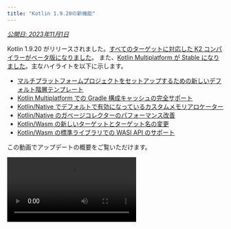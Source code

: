 ```yaml
---
title: "Kotlin 1.9.20の新機能"
---
```

_[公開日: 2023年11月1日](releases#release-details)_

Kotlin 1.9.20 がリリースされました。[すべてのターゲットに対応した K2 コンパイラーがベータ版になりました](#new-kotlin-k2-compiler-updates)。
また、[Kotlin Multiplatform が Stable になりました](#kotlin-multiplatform-is-stable)。主なハイライトを以下に示します。

* [マルチプラットフォームプロジェクトをセットアップするための新しいデフォルト階層テンプレート](#template-for-configuring-multiplatform-projects)
* [Kotlin Multiplatform での Gradle 構成キャッシュの完全サポート](#full-support-for-the-gradle-configuration-cache-in-kotlin-multiplatform)
* [Kotlin/Native でデフォルトで有効になっているカスタムメモリアロケーター](#custom-memory-allocator-enabled-by-default)
* [Kotlin/Native のガベージコレクターのパフォーマンス改善](#performance-improvements-for-the-garbage-collector)
* [Kotlin/Wasm の新しいターゲットとターゲット名の変更](#new-wasm-wasi-target-and-the-renaming-of-the-wasm-target-to-wasm-js)
* [Kotlin/Wasm の標準ライブラリでの WASI API のサポート](#support-for-the-wasi-api-in-the-standard-library)

この動画でアップデートの概要をご覧いただけます。

<video src="https://www.youtube.com/v/Ol_96CHKqg8" title="What's new in Kotlin 1.9.20"/>

## IDE サポート

1.9.20 をサポートする Kotlin プラグインは、以下で使用できます。

| IDE            | サポートされているバージョン                     |
|----------------|----------------------------------------|
| IntelliJ IDEA  | 2023.1.x, 2023.2.x, 2023.x             |
| Android Studio | Hedgehog (2023.1.1), Iguana (2023.2.1) |
:::note
IntelliJ IDEA 2023.3.x および Android Studio Iguana (2023.2.1) Canary 15 以降、Kotlin プラグインは自動的に
含まれ、更新されます。必要なのは、プロジェクトで Kotlin のバージョンを更新することだけです。

:::

## New Kotlin K2 compiler updates（新しい Kotlin K2 コンパイラーのアップデート）

JetBrains の Kotlin チームは、新しい K2 コンパイラーの安定化を続けています。これにより、パフォーマンスが大幅に向上し、
新しい言語機能の開発が加速され、Kotlin がサポートするすべてのプラットフォームが統合され、より優れたアーキテクチャが提供されます。
マルチプラットフォームプロジェクト用です。

K2 は現在、すべてのターゲットで **ベータ** 版です。[リリースブログ記事で詳細をご覧ください](https://blog.jetbrains.com/kotlin/2023/11/kotlin-1-9-20-released/)

### Kotlin/Wasm のサポート

今回のリリースから、Kotlin/Wasm は新しい K2 コンパイラーをサポートします。
[プロジェクトで有効にする方法をご覧ください](#how-to-enable-the-kotlin-k2-compiler)。

### K2 を使用した kapt compiler plugin（kapt コンパイラープラグイン）のプレビュー

:::note
kapt compiler plugin（kapt コンパイラープラグイン）での K2 のサポートは[試験的](components-stability)です。
オプトインが必要です（詳細は下記を参照）。評価目的でのみ使用してください。

1.9.20 では、K2 コンパイラーで [kapt compiler plugin](kapt) を試すことができます。
プロジェクトで K2 コンパイラーを使用するには、次のオプションを `gradle.properties` ファイルに追加します。

```text
kotlin.experimental.tryK2=true
kapt.use.k2=true
```

または、次の手順を完了して、kapt で K2 を有効にすることもできます。
1. `build.gradle.kts` ファイルで、[言語バージョンを設定](gradle-compiler-options#example-of-setting-languageversion) を `2.0` にします。
2. `gradle.properties` ファイルに、`kapt.use.k2=true` を追加します。

K2 コンパイラーで kapt を使用するときに問題が発生した場合は、
[課題追跡ツール](http://kotl.in/issue)に報告してください。

### How to enable the Kotlin K2 compiler（Kotlin K2 コンパイラーを有効にする方法）

#### Enable K2 in Gradle（Gradle で K2 を有効にする）

Kotlin K2 コンパイラーを有効にしてテストするには、次のコンパイラーオプションで新しい言語バージョンを使用します。

```bash
-language-version 2.0
```

`build.gradle.kts` ファイルで指定できます。

```kotlin
kotlin {
    sourceSets.all {
        languageSettings {
            languageVersion = "2.0"
        }
    }
}
```

#### Enable K2 in Maven（Maven で K2 を有効にする）

Kotlin K2 コンパイラーを有効にしてテストするには、`pom.xml` ファイルの `<project/>` セクションを更新します。

```xml
<properties>
    <kotlin.compiler.languageVersion>2.0</kotlin.compiler.languageVersion>
</properties>
```

#### Enable K2 in IntelliJ IDEA（IntelliJ IDEA で K2 を有効にする）

IntelliJ IDEA で Kotlin K2 コンパイラーを有効にしてテストするには、**Settings** | **Build, Execution, Deployment** |
**Compiler** | **Kotlin Compiler** に移動し、**Language Version** フィールドを `2.0 (experimental)` に更新します。

### Leave your feedback on the new K2 compiler（新しい K2 コンパイラーに関するフィードバックをお寄せください）

皆様からのフィードバックをお待ちしております。

* Kotlin で K2 開発者に直接フィードバックを提供する
  Slack – [招待状を入手](https://surveys.jetbrains.com/s3/kotlin-slack-sign-up?_gl=1*ju6cbn*_ga*MTA3MTk5NDkzMC4xNjQ2MDY3MDU4*_ga_9J976DJZ68*MTY1ODMzNzA3OS4xMDAuMS4xNjU4MzQwODEwLjYw)
  そして [#k2-early-adopters](https://kotlinlang.slack.com/archives/C03PK0PE257) チャンネルに参加してください。
* 新しい K2 コンパイラーで直面した問題を報告する
  [課題追跡ツール](https://kotl.in/issue)で報告してください。
* [Send usage statistics option（使用状況統計を送信するオプション）を有効にする](https://www.jetbrains.com/help/idea/settings-usage-statistics.html)
  JetBrains が K2 の使用に関する匿名データを収集できるようにします。

## Kotlin/JVM

バージョン 1.9.20 以降、コンパイラーは Java 21 バイトコードを含むクラスを生成できます。

## Kotlin/Native

Kotlin 1.9.20 には、新しいメモリアロケーターがデフォルトで有効になっている Stable メモリマネージャー、ガベージコレクターのパフォーマンス改善、その他のアップデートが含まれています。

* [カスタムメモリアロケーターがデフォルトで有効](#custom-memory-allocator-enabled-by-default)
* [ガベージコレクターのパフォーマンス改善](#performance-improvements-for-the-garbage-collector)
* [`klib`アーティファクトのインクリメンタルコンパイル](#incremental-compilation-of-klib-artifacts)
* [ライブラリリンケージの問題の管理](#managing-library-linkage-issues)
* [クラスコンストラクター呼び出しでのコンパニオンオブジェクトの初期化](#companion-object-initialization-on-class-constructor-calls)
* [すべての cinterop 宣言に対するオプトイン要件](#opt-in-requirement-for-all-cinterop-declarations)
* [リンカーエラーのカスタムメッセージ](#custom-message-for-linker-errors)
* [レガシーメモリマネージャーの削除](#removal-of-the-legacy-memory-manager)
* [ターゲット層ポリシーの変更](#change-to-our-target-tiers-policy)

### Custom memory allocator enabled by default（カスタムメモリアロケーターがデフォルトで有効）

Kotlin 1.9.20 には、新しいメモリアロケーターがデフォルトで有効になっています。これは、以前のデフォルトアロケーターである
`mimaloc` を置き換え、ガベージコレクションをより効率的にし、[Kotlin/Native メモリマネージャー](native-memory-manager)のランタイムパフォーマンスを向上させるように設計されています。

新しいカスタムアロケーターは、システムメモリをページに分割し、連続した順序で独立したスイープを可能にします。
各割り当てはページ内のメモリーブロックになり、ページはブロックサイズを追跡します。
さまざまなページタイプがさまざまな割り当てサイズに最適化されています。
メモリーブロックの連続した配置により、割り当てられたすべてのブロックを効率的に反復処理できます。

スレッドがメモリを割り当てる場合、割り当てサイズに基づいて適切なページを検索します。
スレッドは、さまざまなサイズカテゴリのページのセットを維持します。
通常、特定のサイズの現在のページは割り当てに対応できます。
そうでない場合、スレッドは共有割り当てスペースから別のページを要求します。
このページは、すでに使用可能であるか、スイープが必要であるか、最初に作成する必要があります。

新しいアロケーターを使用すると、複数の独立した割り当てスペースを同時に使用できます。
これにより、Kotlin チームはパフォーマンスをさらに向上させるために、さまざまなページレイアウトを試すことができます。

#### How to enable the custom memory allocator（カスタムメモリアロケーターを有効にする方法）

Kotlin 1.9.20 以降、新しいメモリアロケーターがデフォルトです。追加のセットアップは必要ありません。

メモリ消費量が多い場合は、Gradle ビルドスクリプトで `-Xallocator=mimalloc` を使用して `mimaloc` またはシステムアロケーターに切り替えることができます。
または `-Xallocator=std` を使用します。新しいメモリアロケーターの改善にご協力いただくために、[YouTrack](https://kotl.in/issue)でこのような問題を報告してください。

新しいアロケーターの設計の技術的な詳細については、[README](https://github.com/JetBrains/kotlin/blob/master/kotlin-native/runtime/src/alloc/custom/README) を参照してください。

### Performance improvements for the garbage collector（ガベージコレクターのパフォーマンス改善）

Kotlin チームは、新しい Kotlin/Native メモリマネージャーのパフォーマンスと安定性の向上に引き続き取り組んでいます。
今回のリリースでは、次の 1.9.20 のハイライトを含む、ガベージコレクター (GC) に多くの重要な変更が加えられています。

* [](#full-parallel-mark-to-reduce-the-pause-time-for-the-gc)
* [](#tracking-memory-in-big-chunks-to-improve-the-allocation-performance)

#### Full parallel mark to reduce the pause time for the GC（GC の一時停止時間を短縮するための完全並列マーク）

以前は、デフォルトのガベージコレクターは部分的な並列マークのみを実行していました。ミューテータースレッドが一時停止すると、
スレッドローカル変数やコールスタックなどの独自のルートから GC の開始をマークします。
一方、別の GC スレッドは、グローバルルートからの開始と、ネイティブコードをアクティブに実行していて一時停止されていないすべてのミューテーターのルートをマークする役割を担っていました。

このアプローチは、グローバルオブジェクトの数が限られており、ミューテータースレッドが Kotlin コードを実行する実行可能状態でかなりの時間を費やしている場合にはうまく機能しました。ただし、これは一般的な iOS アプリケーションには当てはまりません。

GC は、一時停止されたミューテーター、GC スレッド、およびオプションのマーカースレッドを組み合わせてマークキューを処理する完全並列マークを使用します。デフォルトでは、マーキングプロセスは以下によって実行されます。

* 一時停止されたミューテーター。独自のルートを処理してから、コードをアクティブに実行せずにアイドル状態になる代わりに、
マーキングプロセス全体に貢献します。
* GC スレッド。これにより、少なくとも 1 つのスレッドがマーキングを実行することが保証されます。

この新しいアプローチにより、マーキングプロセスがより効率的になり、GC の一時停止時間が短縮されます。

#### Tracking memory in big chunks to improve the allocation performance（大きなチャンクでメモリを追跡して割り当てパフォーマンスを向上させる）

以前は、GC スケジューラーは各オブジェクトの割り当てを個別に追跡していました。ただし、新しいデフォルトのカスタム
アロケーターも `mimalloc` メモリアロケーターも、各オブジェクトに個別のストレージを割り当てません。一度に複数のオブジェクトに対して大きな領域を割り当てます。

Kotlin 1.9.20 では、GC は個々のオブジェクトの代わりに領域を追跡します。これにより、各割り当てで実行されるタスクの数を減らすことで、小さなオブジェクトの割り当てが高速化されます。
したがって、ガベージコレクターのメモリ使用量を最小限に抑えるのに役立ちます。

### Incremental compilation of klib artifacts（klib アーティファクトのインクリメンタルコンパイル）

この機能は[試験的](components-stability#stability-levels-explained)です。
いつでも削除または変更される可能性があります。オプトインが必要です（詳細は下記を参照）。
評価目的でのみ使用してください。[YouTrack](https://kotl.in/issue)でフィードバックをお待ちしております。

Kotlin 1.9.20 では、Kotlin/Native の新しいコンパイル時間最適化が導入されています。
`klib` アーティファクトからネイティブコードへのコンパイルは、部分的にインクリメンタルになりました。

Kotlin ソースコードをデバッグモードでネイティブバイナリにコンパイルすると、コンパイルは 2 つの段階を経ます。

1. ソースコードは `klib` アーティファクトにコンパイルされます。
2. `klib` アーティファクトは、依存関係とともにバイナリにコンパイルされます。

2 番目の段階でコンパイル時間を最適化するために、チームはすでに依存関係のコンパイラーキャッシュを実装しています。
ネイティブコードへのコンパイルは 1 回のみで、バイナリがコンパイルされるたびに結果が再利用されます。
ただし、プロジェクトソースから構築された `klib` アーティファクトは、プロジェクトが変更されるたびに常にネイティブコードに完全に再コンパイルされていました。

新しいインクリメンタルコンパイルでは、プロジェクトモジュールの変更によりソースコードから `klib`
アーティファクトへの部分的な再コンパイルのみが発生する場合、`klib` の一部のみがさらにバイナリに再コンパイルされます。

インクリメンタルコンパイルを有効にするには、次のオプションを `gradle.properties` ファイルに追加します。

```none
kotlin.incremental.native=true
```

問題が発生した場合は、[YouTrack](https://kotl.in/issue)に報告してください。

### Managing library linkage issues（ライブラリリンケージの問題の管理）

今回のリリースでは、Kotlin/Native コンパイラーによる Kotlin ライブラリのリンケージの問題の処理方法が改善されています。エラーメッセージに、ハッシュの代わりに署名名を使用する、より読みやすい宣言が含まれるようになり、問題をより簡単に見つけて修正できます。次に例を示します。

```text
No function found for symbol 'org.samples/MyClass.removedFunction|removedFunction(kotlin.Int;kotlin.String){}[0]'
```
Kotlin/Native コンパイラーは、サードパーティの Kotlin ライブラリ間のリンケージの問題を検出し、実行時にエラーを報告します。サードパーティの Kotlin ライブラリの作成者が、別のサードパーティの Kotlin ライブラリが使用する試験的な API で互換性のない変更を加えた場合、このような問題が発生する可能性があります。

Kotlin 1.9.20 以降、コンパイラーはデフォルトでサイレントモードでリンケージの問題を検出します。プロジェクトでこの設定を調整できます。

* これらの問題をコンパイルログに記録する場合は、`-Xpartial-linkage-loglevel=WARNING` コンパイラーオプションを使用して警告を有効にします。
* `-Xpartial-linkage-loglevel=ERROR` を使用して、報告された警告の重大度をコンパイルエラーに上げることもできます。
この場合、コンパイルは失敗し、コンパイルログにすべてのエラーが表示されます。このオプションを使用して、リンケージの問題をより詳しく調べます。

```kotlin
// Gradle ビルドファイルでコンパイラーオプションを渡す例：
kotlin {
    macosX64("native") {
        binaries.executable()

        compilations.configureEach {
            compilerOptions.configure {
                // リンケージの問題を警告として報告するには：
                freeCompilerArgs.add("-Xpartial-linkage-loglevel=WARNING")

                // リンケージ警告をエラーに上げるには：
                freeCompilerArgs.add("-Xpartial-linkage-loglevel=ERROR")
            }
        }
    }
}
```

この機能で予期しない問題が発生した場合は、`-Xpartial-linkage=disable` コンパイラーオプションを使用していつでもオプトアウトできます。[課題追跡ツール](https://kotl.in/issue)にこのようなケースを報告することを躊躇しないでください。

### Companion object initialization on class constructor calls（クラスコンストラクター呼び出しでのコンパニオンオブジェクトの初期化）

Kotlin 1.9.20 以降、Kotlin/Native バックエンドは、クラスコンストラクターでコンパニオンオブジェクトの静的初期化子を呼び出します。

```kotlin
class Greeting {
    companion object {
        init {
            print("Hello, Kotlin!") 
        }
    }
}

fun main() {
    val start = Greeting() // Prints "Hello, Kotlin!"
}
```

この動作は Kotlin/JVM と統一されました。Kotlin/JVM では、Java 静的初期化子のセマンティクスに一致する対応するクラスがロード（解決）されるときにコンパニオンオブジェクトが初期化されます。

この機能の実装がプラットフォーム間でより一貫性を持つようになったため、Kotlin
Multiplatform プロジェクトでコードを共有することがより簡単になりました。

### Opt-in requirement for all cinterop declarations（すべての cinterop 宣言に対するオプトイン要件）

Kotlin 1.9.20 以降、`cinterop` ツールによって libcurl や libxml などの C および Objective-C ライブラリから生成されたすべての Kotlin 宣言には、`@ExperimentalForeignApi` が付加されます。オプトインアノテーションがない場合、コードはコンパイルされません。

この要件は、C および Objective-C ライブラリのインポートの[試験的](components-stability#stability-levels-explained)ステータスを反映しています。プロジェクトの特定領域での使用に限定することをお勧めします。これにより、インポートの安定化を開始した後の移行が容易になります。

Kotlin/Native に付属しているネイティブプラットフォームライブラリ（Foundation、UIKit、POSIX など）については、API の一部のみが `@ExperimentalForeignApi` でオプトインする必要があります。このような場合は、オプトイン要件に関する警告が表示されます。

:::

### Custom message for linker errors（リンカーエラーのカスタムメッセージ）

ライブラリ作成者は、カスタムメッセージでリンカーエラーを解決するのに役立ちます。

Kotlin ライブラリが C または Objective-C ライブラリに依存している場合（たとえば、[CocoaPods 統合](native-cocoapods)を使用）、
そのユーザーはこれらの依存ライブラリをローカルマシンに用意するか、プロジェクトビルドスクリプトで明示的に構成する必要があります。
そうでない場合、ユーザーは紛らわしい「Framework not found（フレームワークが見つかりません）」メッセージを受け取っていました。

コンパイル失敗メッセージで特定の指示またはリンクを提供できるようになりました。これを行うには、`-Xuser-setup-hint`
コンパイラーオプションを `cinterop` に渡すか、`userSetupHint=message` プロパティを `.def` ファイルに追加します。

### Removal of the legacy memory manager（レガシーメモリマネージャーの削除）

[新しいメモリマネージャー](native-memory-manager) は Kotlin 1.6.20 で導入され、1.7.20 でデフォルトになりました。
それ以来、さらなるアップデートとパフォーマンスの改善を受け、Stable になりました。

非推奨サイクルを完了し、レガシーメモリマネージャーを削除する時期が来ました。まだ使用している場合は、`kotlin.native.binary.memoryModel=strict` オプションを `gradle.properties` から削除し、必要な変更を行うために[移行ガイド](native-migration-guide)に従ってください。

###  Change to our target tiers policy（ターゲット層ポリシーの変更）

[tier 1 サポート](native-target-support#tier-1)の要件をアップグレードすることにしました。Kotlin チームは現在、tier 1 の対象となるターゲットについて、コンパイラーリリース間のソースおよびバイナリ互換性を提供することに尽力しています。また、コンパイルして実行できるように、CI ツールで定期的にテストする必要があります。現在、tier 1 には macOS ホストの次のターゲットが含まれています。

* `macosX64`
* `macosArm64`
* `iosSimulatorArm64`
* `iosX64`

Kotlin 1.9.20 では、以前に非推奨になった多数のターゲットも削除しました。具体的には、

* `iosArm32`
* `watchosX86`
* `wasm32`
* `mingwX86`
* `linuxMips32`
* `linuxMipsel32`

現在[サポートされているターゲット](native-target-support)の完全なリストを参照してください。

## Kotlin Multiplatform

Kotlin 1.9.20 は Kotlin Multiplatform の安定化に重点を置いており、新しいプロジェクトウィザードやその他の注目すべき機能により、開発者のエクスペリエンスを向上させるための新たなステップを踏み出します。

* [Kotlin Multiplatform が Stable に](#kotlin-multiplatform-is-stable)
* [マルチプラットフォームプロジェクトを構成するためのテンプレート](#template-for-configuring-multiplatform-projects)
* [新しいプロジェクトウィザード](#new-project-wizard)
* [Gradle 構成キャッシュの完全サポート](#full-support-for-the-gradle-configuration-cache-in-kotlin-multiplatform)
* [Gradle での新しい標準ライブラリバージョンの簡単な構成](#easier-configuration-of-new-standard-library-versions-in-gradle)
* [サードパーティ cinterop ライブラリのデフォルトサポート](#default-support-for-third-party-cinterop-libraries)
* [Compose Multiplatform プロジェクトでの Kotlin/Native コンパイルキャッシュのサポート](#support-for-kotlin-native-compilation-caches-in-compose-multiplatform-projects)
* [互換性ガイドライン](#compatibility-guidelines)

### Kotlin Multiplatform is Stable（Kotlin Multiplatform が Stable に）

1.9.20 リリースは、Kotlin の進化における重要なマイルストーンを示しています。[Kotlin Multiplatform](multiplatform-intro) がついに
Stable になりました。これは、このテクノロジーをプロジェクトで安全に使用でき、本番環境に対応できることを意味します。また、Kotlin Multiplatform のさらなる開発は、当社の厳格な[下位互換性ルール](https://kotlinfoundation.org/language-committee-guidelines/)に従って継続されることを意味します。

Kotlin Multiplatform の一部の高度な機能はまだ進化していることに注意してください。これらを使用すると、使用している機能の現在の安定性ステータスを説明する警告が表示されます。IntelliJ IDEA で試験的な機能を使用する前に、
**Settings** | **Advanced Settings** | **Kotlin** | **Experimental Multiplatform** で明示的に有効にする必要があります。

* Kotlin Multiplatform の安定化と今後の計画の詳細については、[Kotlin ブログ](https://blog.jetbrains.com/kotlin/2023/11/kotlin-multiplatform-stable/)にアクセスしてください。
* 安定化に向けて行われた重要な変更については、[Multiplatform 互換性ガイド](multiplatform-compatibility-guide)を確認してください。
* このリリースで部分的に安定化された Kotlin Multiplatform の重要な部分である[期待される宣言と実際の宣言のメカニズム](multiplatform-expect-actual)についてお読みください。

### Template for configuring multiplatform projects（マルチプラットフォームプロジェクトを構成するためのテンプレート）

Kotlin 1.9.20 以降、Kotlin Gradle プラグインは、一般的なマルチプラットフォームシナリオの共有ソースセットを自動的に作成します。
プロジェクトのセットアップがその 1 つである場合、ソースセット階層を手動で構成する必要はありません。
プロジェクトに必要なターゲットを明示的に指定するだけです。

Kotlin Gradle プラグインの新機能であるデフォルト階層テンプレートにより、セットアップが簡単になりました。
これは、プラグインに組み込まれたソースセット階層の定義済みのテンプレートです。
これには、宣言したターゲットに対して Kotlin が自動的に作成する中間ソースセットが含まれています。
[完全なテンプレートを参照](#see-the-full-hierarchy-template)。

#### Create your project easier（プロジェクトの作成が簡単に）

Android デバイスと iPhone デバイスの両方をターゲットとし、Apple シリコン MacBook で開発されたマルチプラットフォームプロジェクトについて考えてみましょう。
このプロジェクトのセットアップが Kotlin の異なるバージョン間でどのように異なるかを比較します。
<table>
<tr>
<td>
Kotlin 1.9.0 以前（標準的なセットアップ）
</td>
<td>
Kotlin 1.9.20
</td>
</tr>
<tr>
<td>

```kotlin
kotlin {
    androidTarget()
    iosArm64()
    iosSimulatorArm64()

    sourceSets {
        val commonMain by getting

        val iosMain by creating {
            dependsOn(commonMain)
        }

        val iosArm64Main by getting {
            dependsOn(iosMain)
        }

        val iosSimulatorArm64Main by getting {
            dependsOn(iosMain)
        }
    }
}
```
</td>
<td>

```kotlin
kotlin {
    androidTarget()
    iosArm64()
    iosSimulatorArm64()

    // iosMain ソースセットが自動的に作成されます
}
```
</td>
</tr>
</table>

デフォルト階層テンプレートを使用すると、プロジェクトのセットアップに必要なボイラープレートコードの量が大幅に削減されることに注意してください。

コードで `androidTarget`、`iosArm64`、および `iosSimulatorArm64` ターゲットを宣言すると、Kotlin Gradle プラグインは
テンプレートから適切な共有ソースセットを見つけて、それらを作成します。結果の階層は次のようになります。

<img src="/img/default-hierarchy-example.svg" alt="An example of the default target hierarchy in use" width="350" style={{verticalAlign: 'middle'}}/>

緑色のソースセットは実際に作成されてプロジェクトに含まれ、デフォルトテンプレートの灰色のソースセットは無視されます。

#### Use completion for source sets（ソースセットの補完を使用する）

作成されたプロジェクト構造の操作を容易にするために、IntelliJ IDEA でデフォルト階層テンプレートで作成されたソースセットの補完が提供されるようになりました。

<img src="/img/multiplatform-hierarchy-completion.animated.gif" alt="IDE completion for source set names" width="350" preview-src="multiplatform-hierarchy-completion.png"/>

Kotlin は、それぞれのターゲットを宣言していないために存在しないソースセットにアクセスしようとすると警告します。
下の例では、JVM ターゲットはありません（`androidTarget` のみ。これは同じではありません）。ただし、`jvmMain` ソースセットを使用してみます。
何が起こるか見てみましょう。

```kotlin
kotlin {
    androidTarget()
    iosArm64()
    iosSimulatorArm64()

    sourceSets {
        jvmMain {
        }
    }
}
```

この場合、Kotlin はビルドログに警告を報告します。

```none
w: Accessed 'source set jvmMain' without registering the jvm target:
  kotlin {
      jvm() /* `<-` register the 'jvm' target */

      sourceSets.jvmMain.dependencies {

      }
  }
```

#### Set up the target hierarchy（ターゲット階層をセットアップする）

Kotlin 1.9.20 以降、デフォルト階層テンプレートは自動的に有効になります。ほとんどの場合、追加のセットアップは必要ありません。

ただし、1.9.20 より前に作成された既存のプロジェクトを移行する場合は、以前に
`dependsOn()` 呼び出しで中間ソースを手動で導入していた場合に警告が表示されることがあります。この問題を解決するには、次の手順を実行します。

* 中間ソースセットが現在デフォルト階層テンプレートでカバーされている場合は、すべての手動の `dependsOn()`
  呼び出しと、`by creating` コンストラクションで作成されたソースセットを削除します。

  すべてのデフォルトソースセットのリストを確認するには、[完全な階層テンプレートを参照](#see-the-full-hierarchy-template)。

* たとえば、macOS ターゲットと JVM ターゲット間でコードを共有する、デフォルト階層テンプレートが提供していない追加のソースセットが必要な場合は、`applyDefaultHierarchyTemplate()` でテンプレートを明示的に再適用し、`dependsOn()` で通常どおりに追加のソースセットを手動で構成して、階層を調整します。

  ```kotlin
  kotlin {
      jvm()
      macosArm64()
      iosArm64()
      iosSimulatorArm64()

      // デフォルト階層を明示的に適用します。たとえば、iosMain ソースセットが作成されます。
      applyDefaultHierarchyTemplate()

      sourceSets {
          // 追加の jvmAndMacos ソースセットを作成します
          val jvmAndMacos by creating {
              dependsOn(commonMain.get())
          }

          macosArm64Main.get().dependsOn(jvmAndMacos)
          jvmMain.get().dependsOn(jvmAndMacos)
      }
  }
  ```

* テンプレートによって生成されるソースセットとまったく同じ名前のソースセットがプロジェクトにすでに存在する場合
  ただし、異なるターゲットセット間で共有されている場合、テンプレートのソースセット間のデフォルトの `dependsOn` 関係を変更する方法は現在ありません。

  ここで利用できるオプションの 1 つは、目的のソースセットをデフォルト階層テンプレートで探すか、手動で作成されたソースセットを探すことです。もう 1 つは、テンプレートを完全にオプトアウトすることです。

  オプトアウトするには、`kotlin.mpp.applyDefaultHierarchyTemplate=false` を `gradle.properties` に追加し、その他すべての
  ソースセットを手動で構成します。

  このような場合のセットアッププロセスを簡素化するために、独自の階層テンプレートを作成するための API を現在開発中です。

#### See the full hierarchy template（完全な階層テンプレートを参照）

プロジェクトのコンパイル先のターゲットを宣言すると、
プラグインはテンプレートから共有ソースセットを適切に選択し、プロジェクトに作成します。

<img src="/img/full-template-hierarchy.svg" alt="Default hierarchy template" style={{verticalAlign: 'middle'}}/>
:::note
この例では、プロジェクトの本番部分のみを示しており、`Main` サフィックスを省略しています
（たとえば、`commonMain` の代わりに `common` を使用）。ただし、`*Test` ソースについてもすべて同じです。

### New project wizard（新しいプロジェクトウィザード）

JetBrains チームは、クロスプラットフォームプロジェクトを作成する新しい方法である[Kotlin Multiplatform ウェブウィザード](https://kmp.jetbrains.com)を導入しています。

新しい Kotlin Multiplatform ウィザードの最初の実装では、最も一般的な Kotlin Multiplatform
ユースケースが対象となります。以前のプロジェクトテンプレートに関するすべてのフィードバックが組み込まれており、アーキテクチャが可能な限り堅牢で
信頼性の高いものになっています。

新しいウィザードは分散アーキテクチャを備えており、統合されたバックエンドと
さまざまなフロントエンドを持つことができます。ウェブバージョンはその最初のステップです。IDE バージョンの実装と
将来のコマンドラインツールの作成の両方を検討しています。ウェブでは、常に最新バージョンのウィザードを入手できますが、
IDE では、次のリリースまで待つ必要があります。

新しいウィザードを使用すると、プロジェクトのセットアップがこれまで以上に簡単になります。モバイル、サーバー、およびデスクトップ開発のターゲットプラットフォームを選択することで、ニーズに合わせてプロジェクトを調整できます。今後のリリースでは、ウェブ開発も追加する予定です。

<img src="/img/multiplatform-web-wizard.png" alt="Multiplatform web wizard" width="400"/>

新しいプロジェクトウィザードは、Kotlin でクロスプラットフォームプロジェクトを作成するための推奨される方法になりました。1.9.20 以降、Kotlin
プラグインは IntelliJ IDEA で **Kotlin Multiplatform** プロジェクトウィザードを提供しなくなりました。

新しいウィザードは、初期セットアップを簡単に案内し、オンボーディングプロセスを大幅にスムーズにします。
問題が発生した場合は、ウィザードの改善にご協力いただくために、[YouTrack](https://kotl.in/issue)に報告してください。

<a href="https://kmp.jetbrains.com">
   <img src="/img/multiplatform-create-project-button.png" alt="Create a project" />
</a>

### Full support for the Gradle configuration cache in Kotlin Multiplatform（Kotlin Multiplatform での Gradle 構成キャッシュの完全サポート）

以前は、Kotlin マルチプラットフォームライブラリで使用できる Gradle 構成
キャッシュの[プレビュー](whatsnew19#preview-of-the-gradle-configuration-cache)を導入しました。1.9.20 では、Kotlin Multiplatform プラグインがさらに一歩進んでいます。

[Kotlin CocoaPods Gradle プラグイン](native-cocoapods-dsl-reference) と、`embedAndSignAppleFrameworkForXcode` のように Xcode ビルドに必要な統合タスクで、Gradle 構成キャッシュをサポートするようになりました。

これで、すべてのマルチプラットフォームプロジェクトでビルド時間の短縮を活用できます。
Gradle 構成キャッシュは、後続のビルドに対して構成フェーズの結果を再利用することで、ビルドプロセスを高速化します。
詳細とセットアップ手順については、[Gradle ドキュメント](https://docs.gradle.org/current/userguide/configuration_cache.html#config_cache:usage)を参照してください。

### Easier configuration of new standard library versions in Gradle（Gradle での新しい標準ライブラリバージョンの簡単な構成）

マルチプラットフォームプロジェクトを作成すると、標準ライブラリ (`stdlib`) の依存関係が各
ソースセットに自動的に追加されます。これが、マルチプラットフォームプロジェクトを開始する最も簡単な方法です。

以前は、標準ライブラリへの依存関係を手動で構成する場合は、
ソースセットごとに個別に構成する必要がありました。`kotlin-stdlib:1.9.20` 以降は、`commonMain` ルートソースセットで依存関係を**1 回**構成するだけで済みます。
<table>
<tr>
<td>
標準ライブラリバージョン 1.9.10 以前
</td>
<td>
標準ライブラリバージョン 1.9.20
</td>
</tr>
<tr>
<td>

```kotlin
kotlin {
    sourceSets {
        // 共通ソースセットの場合
        val commonMain by getting {
            dependencies {
                implementation("org.jetbrains.kotlin:kotlin-stdlib-common:1.9.10")
            }
        }

        // JVM ソースセットの場合
        val jvmMain by getting {
            dependencies {
                implementation("org.jetbrains.kotlin:kotlin-stdlib:1.9.10")
            }
        }

        // JS ソースセットの場合
        val jsMain by getting {
            dependencies {
                implementation("org.jetbrains.kotlin:kotlin-stdlib-js:1.9.10")
            }
        }
    }
}
```
</td>
<td>

```kotlin
kotlin {
    sourceSets {
        commonMain {
            dependencies {
                implementation("org.jetbrains.kotlin:kotlin-stdlib:1.9.20")
            }
        }
    }
}
```
</td>
</tr>
</table>

この変更は、標準ライブラリ